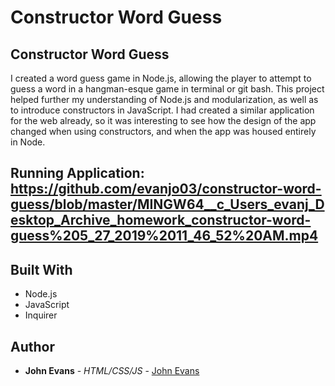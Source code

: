 # Constructor Word Guess
 
## Constructor Word Guess
I created a word guess game in Node.js, allowing the player to attempt to guess a word in a hangman-esque game in terminal or git bash. This project helped further my understanding of Node.js and modularization, as well as to introduce constructors in JavaScript. I had created a similar application for the web already, so it was interesting to see how the design of the app changed when using constructors, and when the app was housed entirely in Node.
 
## Running Application: https://github.com/evanjo03/constructor-word-guess/blob/master/MINGW64__c_Users_evanj_Desktop_Archive_homework_constructor-word-guess%205_27_2019%2011_46_52%20AM.mp4

## Built With
* Node.js
* JavaScript
* Inquirer
 
## Author
* **John Evans** - *HTML/CSS/JS* - [John Evans](https://github.com/evanjo03)
